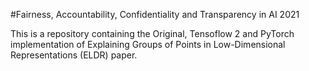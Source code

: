 #Fairness, Accountability, Confidentiality and Transparency in AI 2021

This is a repository containing the Original, Tensoflow 2 and PyTorch implementation of Explaining Groups of Points in Low-Dimensional Representations (ELDR) paper.
